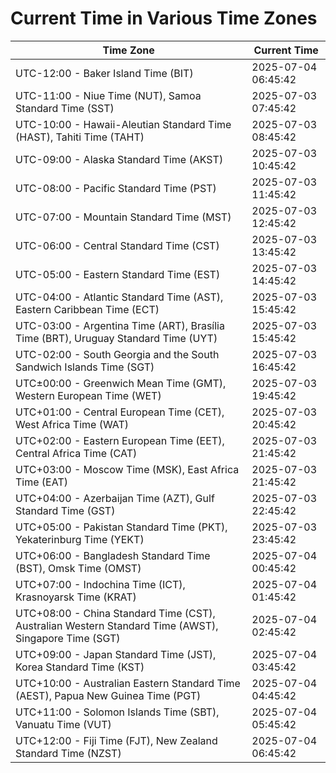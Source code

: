 # Current Time in Various Time Zones

| Time Zone | Current Time |
|-----------|--------------|
| UTC-12:00 - Baker Island Time (BIT) | 2025-07-04 06:45:42 |
| UTC-11:00 - Niue Time (NUT), Samoa Standard Time (SST) | 2025-07-03 07:45:42 |
| UTC-10:00 - Hawaii-Aleutian Standard Time (HAST), Tahiti Time (TAHT) | 2025-07-03 08:45:42 |
| UTC-09:00 - Alaska Standard Time (AKST) | 2025-07-03 10:45:42 |
| UTC-08:00 - Pacific Standard Time (PST) | 2025-07-03 11:45:42 |
| UTC-07:00 - Mountain Standard Time (MST) | 2025-07-03 12:45:42 |
| UTC-06:00 - Central Standard Time (CST) | 2025-07-03 13:45:42 |
| UTC-05:00 - Eastern Standard Time (EST) | 2025-07-03 14:45:42 |
| UTC-04:00 - Atlantic Standard Time (AST), Eastern Caribbean Time (ECT) | 2025-07-03 15:45:42 |
| UTC-03:00 - Argentina Time (ART), Brasília Time (BRT), Uruguay Standard Time (UYT) | 2025-07-03 15:45:42 |
| UTC-02:00 - South Georgia and the South Sandwich Islands Time (SGT) | 2025-07-03 16:45:42 |
| UTC±00:00 - Greenwich Mean Time (GMT), Western European Time (WET) | 2025-07-03 19:45:42 |
| UTC+01:00 - Central European Time (CET), West Africa Time (WAT) | 2025-07-03 20:45:42 |
| UTC+02:00 - Eastern European Time (EET), Central Africa Time (CAT) | 2025-07-03 21:45:42 |
| UTC+03:00 - Moscow Time (MSK), East Africa Time (EAT) | 2025-07-03 21:45:42 |
| UTC+04:00 - Azerbaijan Time (AZT), Gulf Standard Time (GST) | 2025-07-03 22:45:42 |
| UTC+05:00 - Pakistan Standard Time (PKT), Yekaterinburg Time (YEKT) | 2025-07-03 23:45:42 |
| UTC+06:00 - Bangladesh Standard Time (BST), Omsk Time (OMST) | 2025-07-04 00:45:42 |
| UTC+07:00 - Indochina Time (ICT), Krasnoyarsk Time (KRAT) | 2025-07-04 01:45:42 |
| UTC+08:00 - China Standard Time (CST), Australian Western Standard Time (AWST), Singapore Time (SGT) | 2025-07-04 02:45:42 |
| UTC+09:00 - Japan Standard Time (JST), Korea Standard Time (KST) | 2025-07-04 03:45:42 |
| UTC+10:00 - Australian Eastern Standard Time (AEST), Papua New Guinea Time (PGT) | 2025-07-04 04:45:42 |
| UTC+11:00 - Solomon Islands Time (SBT), Vanuatu Time (VUT) | 2025-07-04 05:45:42 |
| UTC+12:00 - Fiji Time (FJT), New Zealand Standard Time (NZST) | 2025-07-04 06:45:42 |
